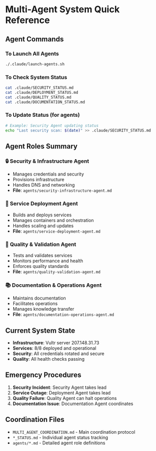 # Multi-Agent System Quick Reference

## Agent Commands

### To Launch All Agents
```bash
./.claude/launch-agents.sh
```

### To Check System Status
```bash
cat .claude/SECURITY_STATUS.md
cat .claude/DEPLOYMENT_STATUS.md  
cat .claude/QUALITY_STATUS.md
cat .claude/DOCUMENTATION_STATUS.md
```

### To Update Status (for agents)
```bash
# Example: Security Agent updating status
echo "Last security scan: $(date)" >> .claude/SECURITY_STATUS.md
```

## Agent Roles Summary

### 🔒 Security & Infrastructure Agent
- Manages credentials and security
- Provisions infrastructure
- Handles DNS and networking
- **File**: `agents/security-infrastructure-agent.md`

### 🚀 Service Deployment Agent  
- Builds and deploys services
- Manages containers and orchestration
- Handles scaling and updates
- **File**: `agents/service-deployment-agent.md`

### 🧪 Quality & Validation Agent
- Tests and validates services
- Monitors performance and health
- Enforces quality standards
- **File**: `agents/quality-validation-agent.md`

### 📚 Documentation & Operations Agent
- Maintains documentation
- Facilitates operations
- Manages knowledge transfer
- **File**: `agents/documentation-operations-agent.md`

## Current System State
- **Infrastructure**: Vultr server 207.148.31.73
- **Services**: 8/8 deployed and operational
- **Security**: All credentials rotated and secure
- **Quality**: All health checks passing

## Emergency Procedures
1. **Security Incident**: Security Agent takes lead
2. **Service Outage**: Deployment Agent takes lead  
3. **Quality Failure**: Quality Agent can halt operations
4. **Documentation Issue**: Documentation Agent coordinates

## Coordination Files
- `MULTI_AGENT_COORDINATION.md` - Main coordination protocol
- `*_STATUS.md` - Individual agent status tracking
- `agents/*.md` - Detailed agent role definitions

